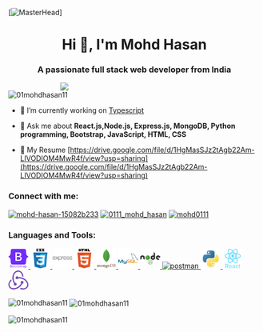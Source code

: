[![MasterHead](https://zodha.com/assets/images/full-stack-banner.png)]
<h1 align="center">Hi 👋, I'm Mohd Hasan</h1>
<h3 align="center">A passionate full stack web developer from India</h3>
<img align="right" width="400" src="https://encrypted-tbn0.gstatic.com/images?q=tbn:ANd9GcSwWg4Ex7_XL5qwuUr8FF7t20q6-XP_vRyYMQ&s">
<p align="left"> <img src="https://komarev.com/ghpvc/?username=01mohdhasan11&label=Profile%20views&color=0e75b6&style=flat" alt="01mohdhasan11" /> </p>

- 🔭 I’m currently working on [Typescript](https://github.com/01MOHDHASAN11/TypeScript)

- 💬 Ask me about **React.js,Node.js, Express.js, MongoDB, Python programming, Bootstrap, JavaScript, HTML, CSS**

- 📄 My Resume [https://drive.google.com/file/d/1HgMasSJz2tAgb22Am-LIVODIOM4MwR4f/view?usp=sharing](https://drive.google.com/file/d/1HgMasSJz2tAgb22Am-LIVODIOM4MwR4f/view?usp=sharing)

<h3 align="left">Connect with me:</h3>
<p align="left">
<a href="https://linkedin.com/in/mohd-hasan-15082b233" target="blank"><img align="center" src="https://raw.githubusercontent.com/rahuldkjain/github-profile-readme-generator/master/src/images/icons/Social/linked-in-alt.svg" alt="mohd-hasan-15082b233" height="30" width="40" /></a>
<a href="https://instagram.com/0111_mohd_hasan" target="blank"><img align="center" src="https://raw.githubusercontent.com/rahuldkjain/github-profile-readme-generator/master/src/images/icons/Social/instagram.svg" alt="0111_mohd_hasan" height="30" width="40" /></a>
<a href="https://www.leetcode.com/mohd0111" target="blank"><img align="center" src="https://raw.githubusercontent.com/rahuldkjain/github-profile-readme-generator/master/src/images/icons/Social/leet-code.svg" alt="mohd0111" height="30" width="40" /></a>
</p>

<h3 align="left">Languages and Tools:</h3>
<p align="left"> <a href="https://getbootstrap.com" target="_blank" rel="noreferrer"> <img src="https://raw.githubusercontent.com/devicons/devicon/master/icons/bootstrap/bootstrap-plain-wordmark.svg" alt="bootstrap" width="40" height="40"/> </a> <a href="https://www.w3schools.com/css/" target="_blank" rel="noreferrer"> <img src="https://raw.githubusercontent.com/devicons/devicon/master/icons/css3/css3-original-wordmark.svg" alt="css3" width="40" height="40"/> </a> <a href="https://expressjs.com" target="_blank" rel="noreferrer"> <img src="https://raw.githubusercontent.com/devicons/devicon/master/icons/express/express-original-wordmark.svg" alt="express" width="40" height="40"/> </a> <a href="https://www.w3.org/html/" target="_blank" rel="noreferrer"> <img src="https://raw.githubusercontent.com/devicons/devicon/master/icons/html5/html5-original-wordmark.svg" alt="html5" width="40" height="40"/> </a> <a href="https://www.mongodb.com/" target="_blank" rel="noreferrer"> <img src="https://raw.githubusercontent.com/devicons/devicon/master/icons/mongodb/mongodb-original-wordmark.svg" alt="mongodb" width="40" height="40"/> </a> <a href="https://www.mysql.com/" target="_blank" rel="noreferrer"> <img src="https://raw.githubusercontent.com/devicons/devicon/master/icons/mysql/mysql-original-wordmark.svg" alt="mysql" width="40" height="40"/> </a> <a href="https://nodejs.org" target="_blank" rel="noreferrer"> <img src="https://raw.githubusercontent.com/devicons/devicon/master/icons/nodejs/nodejs-original-wordmark.svg" alt="nodejs" width="40" height="40"/> </a> <a href="https://postman.com" target="_blank" rel="noreferrer"> <img src="https://www.vectorlogo.zone/logos/getpostman/getpostman-icon.svg" alt="postman" width="40" height="40"/> </a> <a href="https://www.python.org" target="_blank" rel="noreferrer"> <img src="https://raw.githubusercontent.com/devicons/devicon/master/icons/python/python-original.svg" alt="python" width="40" height="40"/> </a> <a href="https://reactjs.org/" target="_blank" rel="noreferrer"> <img src="https://raw.githubusercontent.com/devicons/devicon/master/icons/react/react-original-wordmark.svg" alt="react" width="40" height="40"/> </a> <a href="https://redux.js.org" target="_blank" rel="noreferrer"> <img src="https://raw.githubusercontent.com/devicons/devicon/master/icons/redux/redux-original.svg" alt="redux" width="40" height="40"/> </a> </p>

<p><img align="left" src="https://github-readme-stats.vercel.app/api/top-langs?username=01mohdhasan11&show_icons=true&locale=en&layout=compact" alt="01mohdhasan11" /></p>

<p>&nbsp;<img align="center" src="https://github-readme-stats.vercel.app/api?username=01mohdhasan11&show_icons=true&locale=en" alt="01mohdhasan11" /></p>

<p><img align="center" src="https://github-readme-streak-stats.herokuapp.com/?user=01mohdhasan11&" alt="01mohdhasan11" /></p>

